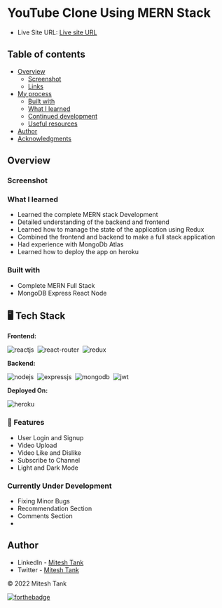 # YouTube Clone Using MERN Stack

- Live Site URL: [Live site URL](https://nibtube.herokuapp.com/)

## Table of contents

- [Overview](#overview)
  - [Screenshot](#screenshot)
  - [Links](#links)
- [My process](#my-process)
  - [Built with](#built-with)
  - [What I learned](#what-i-learned)
  - [Continued development](#continued-development)
  - [Useful resources](#useful-resources)
- [Author](#author)
- [Acknowledgments](#acknowledgments)

## Overview

### Screenshot

<!-- ![Screenshot](/screenshots/screenshot.png?raw=true "View Of Page") -->

### What I learned

- Learned the complete MERN stack Development
- Detailed understanding of the backend and frontend
- Learned how to manage the state of the application using Redux
- Combined the frontend and backend to make a full stack application
- Had experience with MongoDb Atlas
- Learned how to deploy the app on heroku

### Built with

- Complete MERN Full Stack
- MongoDB Express React Node

## 🖥️ Tech Stack

**Frontend:**

![reactjs](https://img.shields.io/badge/React-20232A?style=for-the-badge&logo=react&logoColor=61DAFB)&nbsp;
![react-router](https://img.shields.io/badge/React_Router-CA4245?style=for-the-badge&logo=react-router&logoColor=white)&nbsp;
![redux](https://img.shields.io/badge/Redux-593D88?style=for-the-badge&logo=redux&logoColor=white)&nbsp;

**Backend:**

![nodejs](https://img.shields.io/badge/Node.js-43853D?style=for-the-badge&logo=node.js&logoColor=white)&nbsp;
![expressjs](https://img.shields.io/badge/Express.js-000000?style=for-the-badge&logo=express&logoColor=white)&nbsp;
![mongodb](https://img.shields.io/badge/MongoDB-4EA94B?style=for-the-badge&logo=mongodb&logoColor=white)&nbsp;
![jwt](https://img.shields.io/badge/JWT-000000?style=for-the-badge&logo=JSON%20web%20tokens&logoColor=white)&nbsp;

**Deployed On:**

![heroku](https://img.shields.io/badge/Heroku-430098?style=for-the-badge&logo=heroku&logoColor=white)

### 🚀 Features

- User Login and Signup
- Video Upload
- Video Like and Dislike
- Subscribe to Channel
- Light and Dark Mode

### Currently Under Development

- Fixing Minor Bugs
- Recommendation Section
- Comments Section
-

## Author

- LinkedIn - [Mitesh Tank](https://www.linkedin.com/in/mitesh-tank/)
- Twitter - [Mitesh Tank](https://twitter.com/codewithmitesh)

© 2022 Mitesh Tank

[![forthebadge](https://forthebadge.com/images/badges/built-with-love.svg)](https://forthebadge.com)
